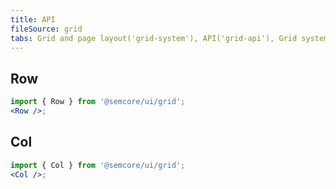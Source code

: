 ```yaml
---
title: API
fileSource: grid
tabs: Grid and page layout('grid-system'), API('grid-api'), Grid system('grid-code'), Changelog('grid-changelog')
---
```


## Row

```jsx
import { Row } from '@semcore/ui/grid';
<Row />;
```

<script setup>
  import { data as types } from '../../../builder/typings/types.data.ts'
</script>

<TypesView type="RowProps" :types={...types} />

## Col

```jsx
import { Col } from '@semcore/ui/grid';
<Col />;
```

<TypesView type="ColProps" :types={...types} />
